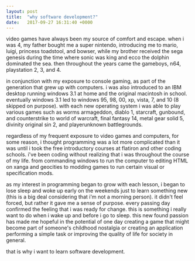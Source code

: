 ```yaml
---
layout: post
title:  "why software development?"
date:   2017-09-27 16:31:40 +0000
---
```



video games have always been my source of comfort and escape.
when i was 4, my father bought me a super nintendo, introducing me to mario, luigi, princess toadstool, and bowser, while my brother received the sega genesis during the time where sonic was king and ecco the dolphin dominated the sea. then throughout the years came the gameboys, n64, playstation 2, 3, and 4.

in conjunction with my exposure to console gaming, as part of the generation that grew up with computers. i was also introduced to an IBM desktop running windows 3.1 at home and the original macintosh in school. eventually windows 3.1 led to windows 95, 98, 00, xp, vista, 7, and 10 (8 skipped on purpose). with each new operating system i was able to play various games such as worms armageddon, diablo 1, starcraft, gunbound, and counterstrike to world of warcraft, final fantasy 14, metal gear solid 5, divinity original sin 2, and playerunknown battlegrounds.

regardless of my frequent exposure to video games and computers, for some reason, i thought programming was a lot more complicated than it was until i took the free introductory courses at flatiron and other coding schools. i've been coding without realizing that i was throughout the course of my life. from commanding windows to run the computer to editing HTML on xanga and geocities to modding games to run certain visual or specification mods.

as my interest in programming began to grow with each lesson, i began to lose sleep and woke up early on the weekends just to learn something new (this is a big deal considering that i'm not a morning person). it didn't feel forced, but rather it gave me a sense of purpose. every passing day confirmed the feeling that i was ready for change. this is something i really want to do when i wake up and before i go to sleep. this new found passion has made me hopeful in the potential of one day creating a game that might become part of someone's childhood nostalgia or creating an application performing a simple task or improving the quality of life for society in general.

that is why i want to learn software development.
